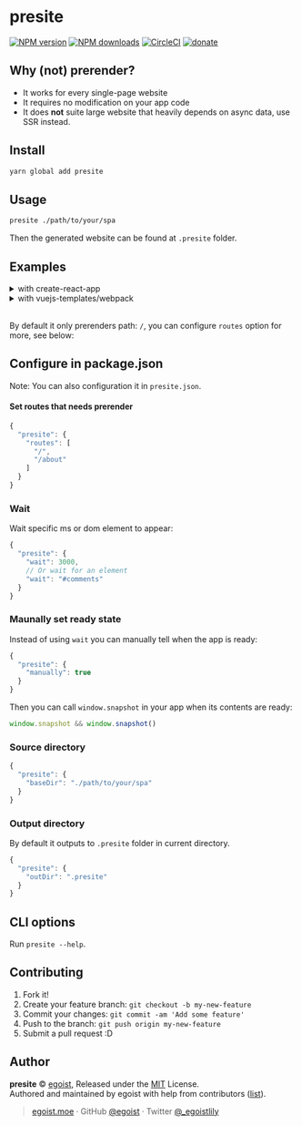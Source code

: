 # presite

[![NPM version](https://img.shields.io/npm/v/presite.svg?style=flat)](https://npmjs.com/package/presite) [![NPM downloads](https://img.shields.io/npm/dm/presite.svg?style=flat)](https://npmjs.com/package/presite) [![CircleCI](https://circleci.com/gh/egoist/presite/tree/master.svg?style=shield)](https://circleci.com/gh/egoist/presite/tree/master)  [![donate](https://img.shields.io/badge/$-donate-ff69b4.svg?maxAge=2592000&style=flat)](https://github.com/egoist/donate)

## Why (not) prerender?

- It works for every single-page website
- It requires no modification on your app code
- It does **not** suite large website that heavily depends on async data, use SSR instead.

## Install

```bash
yarn global add presite
```

## Usage

```bash
presite ./path/to/your/spa
```

Then the generated website can be found at `.presite` folder.

## Examples

<details><summary>with create-react-app</summary>

```diff
{
  "scripts": {
-    "build": "react-scripts build"
+    "build": "react-scripts build && presite ./build"
  }
}
```
</details>

<details><summary>with vuejs-templates/webpack</summary>

```diff
{
  "scripts": {
-    "build": "node build/build.js"
+    "build": "node build/build.js && presite ./dist"
  }
}
```
</details>
<br>

By default it only prerenders path: `/`, you can configure `routes` option for more, see below:

## Configure in package.json

Note: You can also configuration it in `presite.json`.

#### Set routes that needs prerender

```js
{
  "presite": {
    "routes": [
      "/",
      "/about"
    ]
  }
}
```

### Wait

Wait specific ms or dom element to appear:

```js
{
  "presite": {
    "wait": 3000,
    // Or wait for an element
    "wait": "#comments"
  }
}
```

### Maunally set ready state

Instead of using `wait` you can manually tell when the app is ready:

```js
{
  "presite": {
    "manually": true
  }
}
```

Then you can call `window.snapshot` in your app when its contents are ready:

```js
window.snapshot && window.snapshot()
```

### Source directory

```js
{
  "presite": {
    "baseDir": "./path/to/your/spa"
  }
}
```

### Output directory

By default it outputs to `.presite` folder in current directory.

```js
{
  "presite": {
    "outDir": ".presite"
  }
}
```

## CLI options

Run `presite --help`.

## Contributing

1. Fork it!
2. Create your feature branch: `git checkout -b my-new-feature`
3. Commit your changes: `git commit -am 'Add some feature'`
4. Push to the branch: `git push origin my-new-feature`
5. Submit a pull request :D


## Author

**presite** © [egoist](https://github.com/egoist), Released under the [MIT](./LICENSE) License.<br>
Authored and maintained by egoist with help from contributors ([list](https://github.com/egoist/presite/contributors)).

> [egoist.moe](https://egoist.moe) · GitHub [@egoist](https://github.com/egoist) · Twitter [@_egoistlily](https://twitter.com/_egoistlily)
